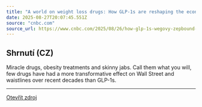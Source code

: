 ```yaml
---
title: "A world on weight loss drugs: How GLP-1s are reshaping the economy"
date: 2025-08-27T20:07:45.551Z
source: "cnbc.com"
source_url: https://www.cnbc.com/2025/08/26/how-glp-1s-wegovy-zepbound-are-reshaping-the-economy.html
---
```


## Shrnutí (CZ)
Miracle drugs, obesity treatments and skinny jabs. Call them what you will, few drugs have had a more transformative effect on Wall Street and waistlines over recent decades than GLP-1s.

---

[Otevřít zdroj](https://www.cnbc.com/2025/08/26/how-glp-1s-wegovy-zepbound-are-reshaping-the-economy.html)
